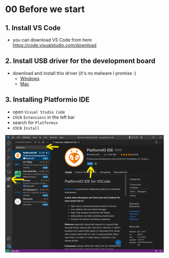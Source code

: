 # 00 Before we start

## 1. Install VS Code

- you can download VS Code from here https://code.visualstudio.com/download

## 2. Install USB driver for the development board

- download and install this driver (it's no malware I promise :)  
  - [Windows](/software/win/usb_driver.zip)
  - [Mac](/software/mac/usb_driver_MAC.ZIP)  

## 3. Installing Platformio IDE
- open `Visual Studio Code`  
- click `Extensions` in the left bar
- search for `Platformio`
- click `Install`


![](00.png)
